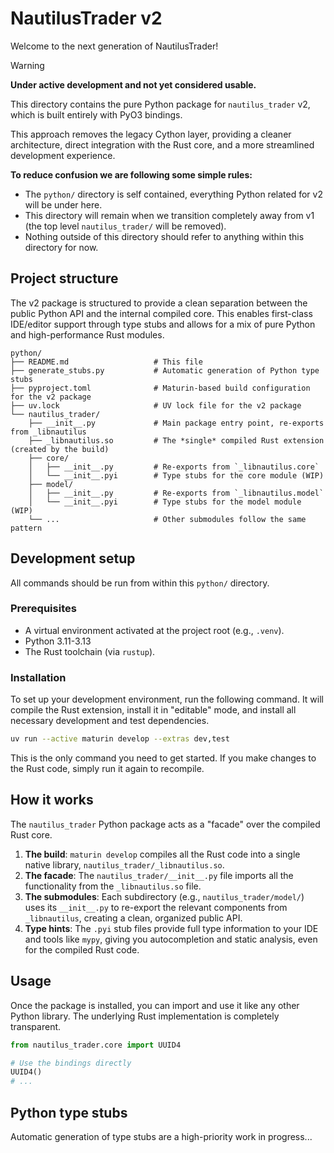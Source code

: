 # NautilusTrader v2

Welcome to the next generation of NautilusTrader!

> [!WARNING]
>
> **Under active development and not yet considered usable.**

This directory contains the pure Python package for `nautilus_trader` v2, which is built entirely
with PyO3 bindings.

This approach removes the legacy Cython layer, providing a cleaner architecture, direct integration
with the Rust core, and a more streamlined development experience.

**To reduce confusion we are following some simple rules:**

- The `python/` directory is self contained, everything Python related for v2 will be under here.
- This directory will remain when we transition completely away from v1 (the top level `nautilus_trader/` will be removed).
- Nothing outside of this directory should refer to anything within this directory for now.

## Project structure

The v2 package is structured to provide a clean separation between the public Python API and the internal compiled core.
This enables first-class IDE/editor support through type stubs and allows for a mix of pure Python and high-performance Rust modules.

```
python/
├── README.md                   # This file
├── generate_stubs.py           # Automatic generation of Python type stubs
├── pyproject.toml              # Maturin-based build configuration for the v2 package
├── uv.lock                     # UV lock file for the v2 package
└── nautilus_trader/
    ├── __init__.py             # Main package entry point, re-exports from _libnautilus
    ├── _libnautilus.so         # The *single* compiled Rust extension (created by the build)
    ├── core/
    │   ├── __init__.py         # Re-exports from `_libnautilus.core`
    │   └── __init__.pyi        # Type stubs for the core module (WIP)
    ├── model/
    │   ├── __init__.py         # Re-exports from `_libnautilus.model`
    │   └── __init__.pyi        # Type stubs for the model module (WIP)
    └── ...                     # Other submodules follow the same pattern
```

## Development setup

All commands should be run from within this `python/` directory.

### Prerequisites

- A virtual environment activated at the project root (e.g., `.venv`).
- Python 3.11-3.13
- The Rust toolchain (via `rustup`).

### Installation

To set up your development environment, run the following command. It will compile the Rust extension, install it in "editable" mode, and install all necessary development and test dependencies.

```bash
uv run --active maturin develop --extras dev,test
```

This is the only command you need to get started. If you make changes to the Rust code, simply run it again to recompile.

## How it works

The `nautilus_trader` Python package acts as a "facade" over the compiled Rust core.

1.  **The build**: `maturin develop` compiles all the Rust code into a single native library, `nautilus_trader/_libnautilus.so`.
2.  **The facade**: The `nautilus_trader/__init__.py` file imports all the functionality from the `_libnautilus.so` file.
3.  **The submodules**: Each subdirectory (e.g., `nautilus_trader/model/`) uses its `__init__.py` to re-export the relevant components from `_libnautilus`, creating a clean, organized public API.
4.  **Type hints**: The `.pyi` stub files provide full type information to your IDE and tools like `mypy`, giving you autocompletion and static analysis, even for the compiled Rust code.

## Usage

Once the package is installed, you can import and use it like any other Python library. The underlying Rust implementation is completely transparent.

```python
from nautilus_trader.core import UUID4

# Use the bindings directly
UUID4()
# ...
```

## Python type stubs

Automatic generation of type stubs are a high-priority work in progress...
